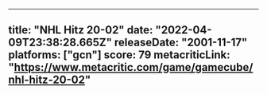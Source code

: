 
---
title: "NHL Hitz 20-02"
date: "2022-04-09T23:38:28.665Z"
releaseDate: "2001-11-17"
platforms: ["gcn"]
score: 79
metacriticLink: "https://www.metacritic.com/game/gamecube/nhl-hitz-20-02"
---
